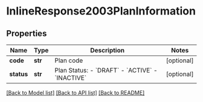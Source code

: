 # InlineResponse2003PlanInformation

## Properties
Name | Type | Description | Notes
------------ | ------------- | ------------- | -------------
**code** | **str** | Plan code  | [optional] 
**status** | **str** | Plan Status:  - &#x60;DRAFT&#x60;  - &#x60;ACTIVE&#x60;  - &#x60;INACTIVE&#x60;  | [optional] 

[[Back to Model list]](../README.md#documentation-for-models) [[Back to API list]](../README.md#documentation-for-api-endpoints) [[Back to README]](../README.md)


